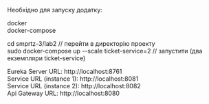 Необхідно для запуску додатку:

docker  
docker-compose

cd smprtz-3/lab2 // перейти в директорію проекту  
sudo docker-compose up --scale ticket-service=2 // запустити (два екземпляри ticket-service)

Eureka Server URL: http://localhost:8761  
Service URL (instance 1): http://localhost:8081  
Service URL (instance 2): http://localhost:8082  
Api Gateway URL: http://localhost:8080  
